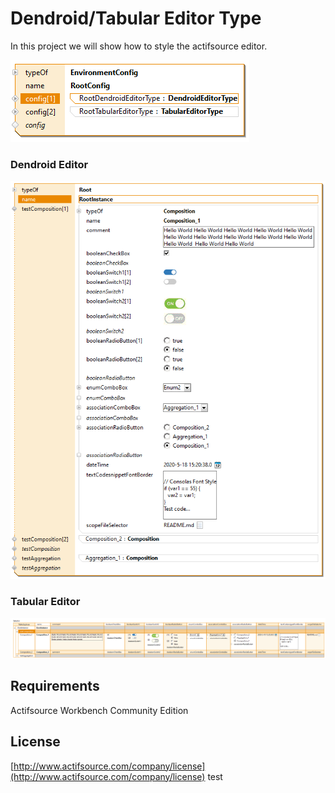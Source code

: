 # Dendroid/Tabular Editor Type
In this project we will show how to style the actifsource editor.

![Search Aspect](images/editorconfig.png)

### Dendroid Editor
![Dendroid Editor](images/dendroideditortype.png)

### Tabular Editor
![Tabular Editor](images/tabulareditortype.png)

## Requirements
Actifsource  Workbench Community Edition

## License
[http://www.actifsource.com/company/license](http://www.actifsource.com/company/license)
test